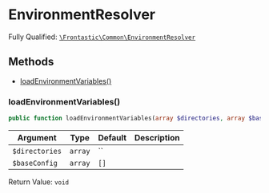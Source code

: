 #  EnvironmentResolver

Fully Qualified: [`\Frontastic\Common\EnvironmentResolver`](../../src/php/EnvironmentResolver.php)




## Methods

* [loadEnvironmentVariables()](#loadEnvironmentVariables)


### loadEnvironmentVariables()


```php
public function loadEnvironmentVariables(array $directories, array $baseConfig = []): void
```






Argument|Type|Default|Description
--------|----|-------|-----------
`$directories`|`array`|``|
`$baseConfig`|`array`|`[]`|

Return Value: `void`

